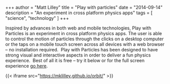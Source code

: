 +++
author = "Matt Lilley"
title = "Play with particles"
date = "2014-09-14"
description = "An experiment in cross platform physics apps"
tags = [
    "science",
    "technology"
]
+++

Inspired by advances in both web and mobile technologies, Play with Particles is an experiment in cross platform physics apps. The user is able to control the motion of particles through the clicks on a desktop computer or the taps on a mobile touch screen across all devices with a web browser – no installation required.  Play with Particles has been designed to have strong visual and interactive aspects in order to deliver a fun physics experience.  Best of all it is free – try it below or for the full screen experience [go here](https://mklilley.github.io/orbit/).

{{< iframe src="https://mklilley.github.io/orbit/" >}}
